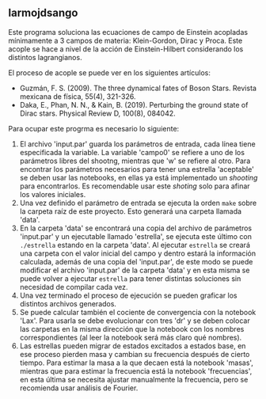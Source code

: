 ## larmojdsango

Este programa soluciona las ecuaciones de campo de Einstein acopladas mínimamente a 3 campos de materia: Klein-Gordon, Dirac y Proca. Este acople se hace a nivel de la acción de Einstein-Hilbert considerando los distintos lagrangianos.

El proceso de acople se puede ver en los siguientes artículos:
- Guzmán, F. S. (2009). The three dynamical fates of Boson Stars. Revista mexicana de física, 55(4), 321-326.
- Daka, E., Phan, N. N., & Kain, B. (2019). Perturbing the ground state of Dirac stars. Physical Review D, 100(8), 084042.

Para ocupar este progrma es necesario lo siguiente:
1. El archivo \'input.par\' guarda los parámetros de entrada, cada línea tiene especificada la variable. La variable \'campo0\' se refiere a uno de los parámetros libres del shootng, mientras que \'w\' se refiere al otro. Para encontrar los parámetros necesarios para tener una estrella 'aceptable' se deben usar las notebooks, en ellas ya está implementado un *shooting* para encontrarlos. Es recomendable usar este *shoting* solo para afinar los valores iniciales.
2. Una vez definido el parámetro de entrada se ejecuta la orden `make` sobre la carpeta raíz de este proyecto. Esto generará una carpeta llamada \'data\'.
3. En la carpeta \'data\' se encontrará una copia del archivo de parámetros \'input.par\' y un ejecutable llamado \'estrella\', se ejecuta este último con `./estrella` estando en la carpeta \'data\'. Al ejecutar `estrella` se creará una carpeta con el valor inicial del campo y dentro estará la información calculada, además de una copia del \'input.par\', de este modo se puede modificar el archivo \'input.par\' de la carpeta \'data\' y en esta misma se puede volver a ejecutar `estrella` para tener distintas soluciones sin necesidad de compilar cada vez.
4. Una vez terminado el proceso de ejecución se pueden graficar los distintos archivos generados.
5. Se puede calcular también el cociente de convergencia con la notebook \'Lax\'. Para usarla se debe evolucionar con tres \'dr\' y se deben colocar las carpetas en la misma dirección que la notebook con los nombres correspondientes (al leer la notebook será más claro qué nombres).
6. Las estrellas pueden migrar de estados excitados a estados base, en ese proceso pierden masa y cambian su frecuencia después de cierto tiempo. Para estimar la masa a la que decaen está la notebook \'masas\', mientras que para estimar la frecuencia está la notebook \'frecuencias\', en esta última se necesita ajustar manualmente la frecuencia, pero se recomienda usar análisis de Fourier.
